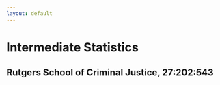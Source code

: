 ```yaml
---
layout: default
---
```


# Intermediate Statistics
## Rutgers School of Criminal Justice, 27:202:543

